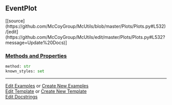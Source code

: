 ## <a id="McUtils.Plots.Plots.EventPlot">EventPlot</a> 
<div class="docs-source-link" markdown="1">
[[source](https://github.com/McCoyGroup/McUtils/blob/master/Plots/Plots.py#L532)/[edit](https://github.com/McCoyGroup/McUtils/edit/master/Plots/Plots.py#L532?message=Update%20Docs)]
</div>



<div class="collapsible-section">
 <div class="collapsible-section collapsible-section-header" markdown="1">
 
### <a class="collapse-link" data-toggle="collapse" href="#methods">Methods and Properties</a> <a class="float-right" data-toggle="collapse" href="#methods"><i class="fa fa-chevron-down"></i></a>

 </div>
 <div class="collapsible-section collapsible-section-body collapse" id="methods" markdown="1">

```python
method: str
known_styles: set
```


 </div>
</div>




___

[Edit Examples](https://github.com/McCoyGroup/McUtils/edit/gh-pages/ci/examples/McUtils/Plots/Plots/EventPlot.md) or 
[Create New Examples](https://github.com/McCoyGroup/McUtils/new/gh-pages/?filename=ci/examples/McUtils/Plots/Plots/EventPlot.md) <br/>
[Edit Template](https://github.com/McCoyGroup/McUtils/edit/gh-pages/ci/docs/McUtils/Plots/Plots/EventPlot.md) or 
[Create New Template](https://github.com/McCoyGroup/McUtils/new/gh-pages/?filename=ci/docs/templates/McUtils/Plots/Plots/EventPlot.md) <br/>
[Edit Docstrings](https://github.com/McCoyGroup/McUtils/edit/master/Plots/Plots.py#L532?message=Update%20Docs)